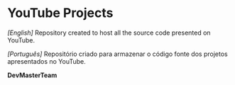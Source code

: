 # YouTube Projects

*[English]*
Repository created to host all the source code presented on YouTube.

*[Português]*
Repositório criado para armazenar o código fonte dos projetos apresentados no YouTube.

**DevMasterTeam**